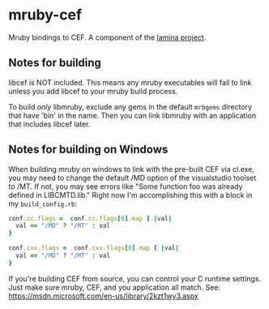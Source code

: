 mruby-cef
=========

Mruby bindings to CEF. A component of the [lamina project](https://github.com/jbreeden/lamina).

Notes for building
------------------

libcef is NOT included. This means any mruby executables will fail to link unless you add libcef to your mruby build process.

To build *only* libmruby, exclude any gems in the default `mrbgems` directory that have 'bin' in the name. 
Then you can link libmruby with an application that includes libcef later.

Notes for building on Windows
-----------------------------
When building mruby on windows to link with the pre-built CEF via cl.exe,
you may need to change the default /MD option of the visualstudio toolset to /MT.
If not, you may see errors like "Some function foo was already defined in LIBCMTD.lib."
Right now I'm accomplishing this with a block in my `build_config.rb`:

```Ruby
conf.cc.flags =  conf.cc.flags[0].map { |val|
  val == "/MD" ? "/MT" : val
}

conf.cxx.flags =  conf.cxx.flags[0].map { |val|
  val == "/MD" ? "/MT" : val
}
```

If you're building CEF from source, you can control your C runtime settings.
Just make sure mruby, CEF, and you application all match.
See: https://msdn.microsoft.com/en-us/library/2kzt1wy3.aspx
